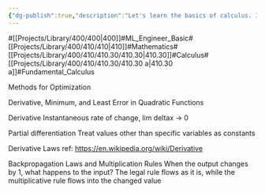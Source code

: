 ```yaml
---
{"dg-publish":true,"description":"Let's learn the basics of calculus. In general, we use differentiation to reduce dimensionality, and integration to use stacked values. Calculus is especially important in optimization. It is used to understand and analyze how changes in certain parameters affect the model.","permalink":"/projects/library/400/410/410-30/410-30-a/","dgPassFrontmatter":true,"noteIcon":"0","created":"2024-01-21T16:44:17.466+09:00","updated":"2024-06-20T02:53:57.437+09:00"}
---
```


#[[Projects/Library/400/400\|400]]#ML_Engineer_Basic#[[Projects/Library/400/410/410\|410]]#Mathematics#[[Projects/Library/400/410/410.30/410.30\|410.30]]#Calculus#[[Projects/Library/400/410/410.30/410.30 a\|410.30 a]]#Fundamental_Calculus





Methods for Optimization


Derivative, Minimum, and Least Error in Quadratic Functions

Derivative
Instantaneous rate of change, lim deltax -> 0

Partial differentiation
Treat values other than specific variables as constants

Derivative Laws
ref: https://en.wikipedia.org/wiki/Derivative

Backpropagation
Laws and Multiplication Rules
When the output changes by 1, what happens to the input?
The legal rule flows as it is, while the multiplicative rule flows into the changed value